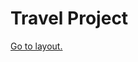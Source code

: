 # Travel Project

[Go to layout.](https://www.figma.com/file/O3gVwxEP3fPrLqHuMu1e0l/Travel?node-id=0%3A1)
